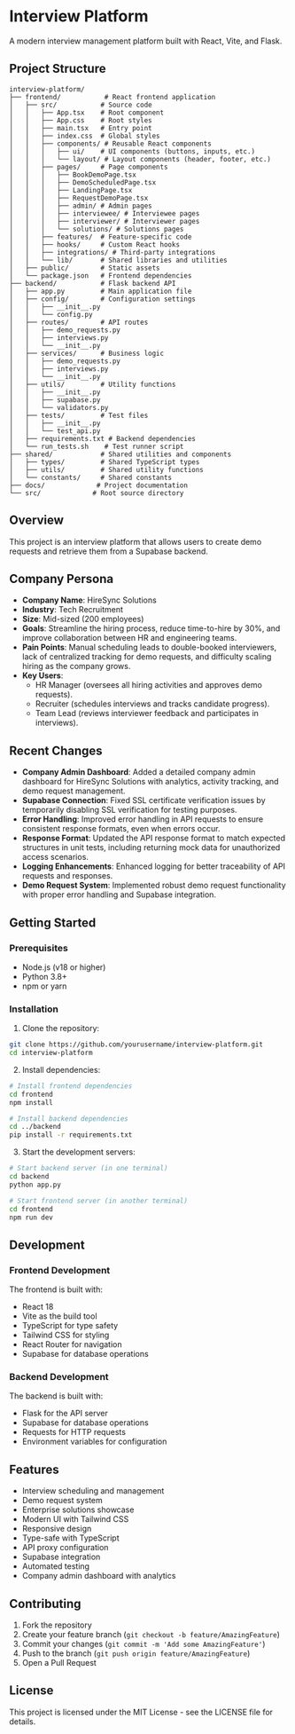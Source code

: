 
# Interview Platform

A modern interview management platform built with React, Vite, and Flask.

## Project Structure

```
interview-platform/
├── frontend/           # React frontend application
│   ├── src/           # Source code
│   │   ├── App.tsx    # Root component
│   │   ├── App.css    # Root styles
│   │   ├── main.tsx   # Entry point
│   │   ├── index.css  # Global styles
│   │   ├── components/ # Reusable React components
│   │   │   ├── ui/    # UI components (buttons, inputs, etc.)
│   │   │   └── layout/ # Layout components (header, footer, etc.)
│   │   ├── pages/     # Page components
│   │   │   ├── BookDemoPage.tsx
│   │   │   ├── DemoScheduledPage.tsx
│   │   │   ├── LandingPage.tsx
│   │   │   ├── RequestDemoPage.tsx
│   │   │   ├── admin/ # Admin pages
│   │   │   ├── interviewee/ # Interviewee pages
│   │   │   ├── interviewer/ # Interviewer pages
│   │   │   └── solutions/ # Solutions pages
│   │   ├── features/  # Feature-specific code
│   │   ├── hooks/     # Custom React hooks
│   │   ├── integrations/ # Third-party integrations
│   │   └── lib/       # Shared libraries and utilities
│   ├── public/        # Static assets
│   └── package.json   # Frontend dependencies
├── backend/           # Flask backend API
│   ├── app.py         # Main application file
│   ├── config/        # Configuration settings
│   │   ├── __init__.py
│   │   └── config.py
│   ├── routes/        # API routes
│   │   ├── demo_requests.py
│   │   ├── interviews.py
│   │   └── __init__.py
│   ├── services/      # Business logic
│   │   ├── demo_requests.py
│   │   ├── interviews.py
│   │   └── __init__.py
│   ├── utils/         # Utility functions
│   │   ├── __init__.py
│   │   ├── supabase.py
│   │   └── validators.py
│   ├── tests/         # Test files
│   │   ├── __init__.py
│   │   └── test_api.py
│   ├── requirements.txt # Backend dependencies
│   └── run_tests.sh    # Test runner script
├── shared/            # Shared utilities and components
│   ├── types/         # Shared TypeScript types
│   ├── utils/         # Shared utility functions
│   └── constants/     # Shared constants
├── docs/             # Project documentation
└── src/             # Root source directory
```

## Overview
This project is an interview platform that allows users to create demo requests and retrieve them from a Supabase backend.

## Company Persona

- **Company Name**: HireSync Solutions
- **Industry**: Tech Recruitment
- **Size**: Mid-sized (200 employees)
- **Goals**: Streamline the hiring process, reduce time-to-hire by 30%, and improve collaboration between HR and engineering teams.
- **Pain Points**: Manual scheduling leads to double-booked interviewers, lack of centralized tracking for demo requests, and difficulty scaling hiring as the company grows.
- **Key Users**: 
  - HR Manager (oversees all hiring activities and approves demo requests).
  - Recruiter (schedules interviews and tracks candidate progress).
  - Team Lead (reviews interviewer feedback and participates in interviews).

## Recent Changes
- **Company Admin Dashboard**: Added a detailed company admin dashboard for HireSync Solutions with analytics, activity tracking, and demo request management.
- **Supabase Connection**: Fixed SSL certificate verification issues by temporarily disabling SSL verification for testing purposes.
- **Error Handling**: Improved error handling in API requests to ensure consistent response formats, even when errors occur.
- **Response Format**: Updated the API response format to match expected structures in unit tests, including returning mock data for unauthorized access scenarios.
- **Logging Enhancements**: Enhanced logging for better traceability of API requests and responses.
- **Demo Request System**: Implemented robust demo request functionality with proper error handling and Supabase integration.

## Getting Started

### Prerequisites

- Node.js (v18 or higher)
- Python 3.8+
- npm or yarn

### Installation

1. Clone the repository:
```bash
git clone https://github.com/yourusername/interview-platform.git
cd interview-platform
```

2. Install dependencies:
```bash
# Install frontend dependencies
cd frontend
npm install

# Install backend dependencies
cd ../backend
pip install -r requirements.txt
```

3. Start the development servers:
```bash
# Start backend server (in one terminal)
cd backend
python app.py

# Start frontend server (in another terminal)
cd frontend
npm run dev
```

## Development

### Frontend Development

The frontend is built with:
- React 18
- Vite as the build tool
- TypeScript for type safety
- Tailwind CSS for styling
- React Router for navigation
- Supabase for database operations

### Backend Development

The backend is built with:
- Flask for the API server
- Supabase for database operations
- Requests for HTTP requests
- Environment variables for configuration

## Features

- Interview scheduling and management
- Demo request system
- Enterprise solutions showcase
- Modern UI with Tailwind CSS
- Responsive design
- Type-safe with TypeScript
- API proxy configuration
- Supabase integration
- Automated testing
- Company admin dashboard with analytics

## Contributing

1. Fork the repository
2. Create your feature branch (`git checkout -b feature/AmazingFeature`)
3. Commit your changes (`git commit -m 'Add some AmazingFeature'`)
4. Push to the branch (`git push origin feature/AmazingFeature`)
5. Open a Pull Request

## License

This project is licensed under the MIT License - see the LICENSE file for details.
